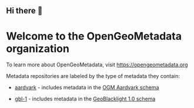 ## Hi there 👋


# Welcome to the OpenGeoMetadata organization

To learn more about OpenGeoMetadata, visit https://opengeometadata.org

Metadata repositories are labeled by the type of metadata they contain:

- [aardvark](https://github.com/search?q=topic%3Aaardvark+org%3AOpenGeoMetadata&type=Repositories) - includes metadata in the [OGM Aardvark schema](https://opengeometadata.org/ogm-aardvark)

- [gbl-1](https://github.com/search?q=topic%3Agbl-1+org%3AOpenGeoMetadata&type=Repositories) - includes metadata in the [GeoBlacklight 1.0 schema](https://opengeometadata.org/gbl-1.0/)


<!--

**Here are some ideas to get you started:**

🙋‍♀️ A short introduction - what is your organization all about?
🌈 Contribution guidelines - how can the community get involved?
👩‍💻 Useful resources - where can the community find your docs? Is there anything else the community should know?
🍿 Fun facts - what does your team eat for breakfast?
🧙 Remember, you can do mighty things with the power of [Markdown](https://docs.github.com/github/writing-on-github/getting-started-with-writing-and-formatting-on-github/basic-writing-and-formatting-syntax)
-->
